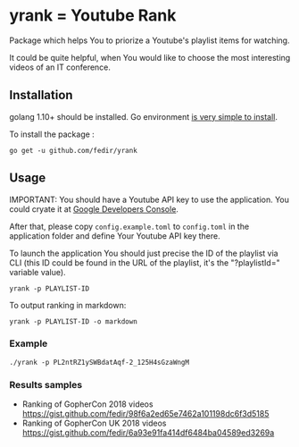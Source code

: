 # yrank = Youtube Rank

Package which helps You to priorize a Youtube's playlist items for watching.

It could be quite helpful, when You would like to choose the most interesting videos of an IT conference.

## Installation

golang 1.10+ should be installed. Go environment [is very simple to install](https://golang.org/doc/install).

To install the package :

    go get -u github.com/fedir/yrank

## Usage

IMPORTANT: You should have a Youtube API key to use the application. You could crуate it at [Google Developers Console](https://console.developers.google.com/).

After that, please copy ```config.example.toml``` to ```config.toml``` in the application folder and define Your Youtube API key there.

To launch the application You should just precise the ID of the playlist via CLI (this ID could be found in the URL of the playlist, it's the "?playlistId=" variable value).

    yrank -p PLAYLIST-ID

To output ranking in markdown:

    yrank -p PLAYLIST-ID -o markdown

### Example

    ./yrank -p PL2ntRZ1ySWBdatAqf-2_125H4sGzaWngM

### Results samples

* Ranking of GopherCon 2018 videos https://gist.github.com/fedir/98f6a2ed65e7462a101198dc6f3d5185
* Ranking of GopherCon UK 2018 videos https://gist.github.com/fedir/6a93e91fa414df6484ba04589ed3269a
